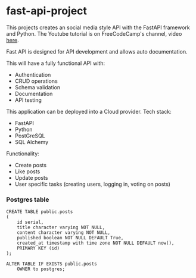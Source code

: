 # fast-api-project

This projects creates an social media style API with the FastAPI framework and Python. The Youtube tutorial is on FreeCodeCamp's channel, video [here](<https://youtu.be/0sOvCWFmrtA?si=81zxPiORHVsDrPFF>).

Fast API is designed for API development and allows auto documentation.

This will have a fully functional API with:

- Authentication
- CRUD operations
- Schema validation
- Documentation
- API testing

This application can be deployed into a Cloud provider. Tech stack:

- FastAPI
- Python
- PostGreSQL
- SQL Alchemy

Functionality:

- Create posts
- Like posts
- Update posts
- User specific tasks (creating users, logging in, voting on posts)


### Postgres table
```
CREATE TABLE public.posts
(
    id serial,
    title character varying NOT NULL,
    content character varying NOT NULL,
    published boolean NOT NULL DEFAULT True,
    created_at timestamp with time zone NOT NULL DEFAULT now(),
    PRIMARY KEY (id)
);

ALTER TABLE IF EXISTS public.posts
    OWNER to postgres;
```
